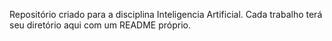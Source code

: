 Repositório criado para a disciplina Inteligencia Artificial. Cada trabalho terá seu diretório aqui com um README próprio.